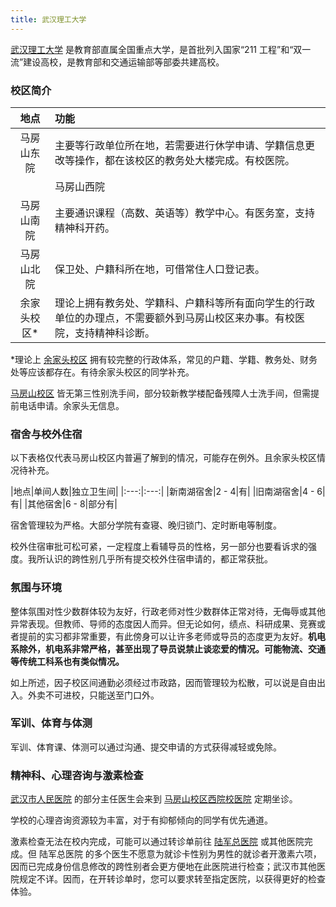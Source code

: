 ```yaml
---
title: 武汉理工大学
---
```


[武汉理工大学](https://www.whut.edu.cn) 是教育部直属全国重点大学，是首批列入国家“211 工程”和“双一流”建设高校，是教育部和交通运输部等部委共建高校。

### 校区简介

|地点|功能|
|:---:|:---|
|马房山东院|主要等行政单位所在地，若需要进行休学申请、学籍信息更改等操作，都在该校区的教务处大楼完成。有校医院。|
||马房山西院|部分行政单位所在地，学生一般不需要在此办理手续。有校医院，支持精神科诊断。|
|马房山南院|主要通识课程（高数、英语等）教学中心。有医务室，支持精神科开药。|
|马房山北院|保卫处、户籍科所在地，可借常住人口登记表。|
|余家头校区*|理论上拥有教务处、学籍科、户籍科等所有面向学生的行政单位的办理点，不需要额外到马房山校区来办事。有校医院，支持精神科诊断。|

*理论上 [余家头校区](https://amap.com/place/B001B0IZKK) 拥有较完整的行政体系，常见的户籍、学籍、教务处、财务处等应该都存在。有待余家头校区的同学补充。

[马房山校区](https://amap.com/place/B0FFHIA0DS) 皆无第三性别洗手间，部分较新教学楼配备残障人士洗手间，但需提前电话申请。余家头无信息。

### 宿舍与校外住宿

以下表格仅代表马房山校区内普遍了解到的情况，可能存在例外。且余家头校区情况待补充。

|地点|单间人数|独立卫生间|
|:---:|:---:|
|新南湖宿舍|2 - 4|有|
|旧南湖宿舍|4 - 6|有|
|其他宿舍|6 - 8|部分有|

宿舍管理较为严格。大部分学院有查寝、晚归锁门、定时断电等制度。

校外住宿审批可松可紧，一定程度上看辅导员的性格，另一部分也要看诉求的强度。我所认识的跨性别几乎所有提交校外住宿申请的，都正常获批。

### 氛围与环境

整体氛围对性少数群体较为友好，行政老师对性少数群体正常对待，无侮辱或其他异常表现。但教师、导师的态度因人而异。但无论如何，绩点、科研成果、竞赛或者提前的实习都非常重要，有此傍身可以让许多老师或导员的态度更为友好。**机电系除外，机电系非常严格，甚至出现了导员说禁止谈恋爱的情况。可能物流、交通等传统工科系也有类似情况。**

如上所述，因子校区间通勤必须经过市政路，因而管理较为松散，可以说是自由出入。外卖不可进校，只能送至门口外。

### 军训、体育与体测

军训、体育课、体测可以通过沟通、提交申请的方式获得减轻或免除。

### 精神科、心理咨询与激素检查

[武汉市人民医院](https://amap.com/place/B001B06652) 的部分主任医生会来到 [马房山校区西院校医院](https://amap.com/place/B0FFF35IKO) 定期坐诊。

学校的心理咨询资源较为丰富，对于有抑郁倾向的同学有优先通道。

激素检查无法在校内完成，可能可以通过转诊单前往 [陆军总医院](https://amap.com/place/B0FFJS7ZOP) 或其他医院完成。但 陆军总医院 的多个医生不愿意为就诊卡性别为男性的就诊者开激素六项，因而已完成身份信息修改的跨性别者会更方便地在此医院进行检查；武汉市其他医院规定不详。因而，在开转诊单时，您可以要求转至指定医院，以获得更好的检查体验。
